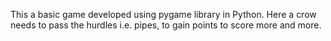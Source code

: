 This a basic game developed using pygame library in Python. Here a crow needs to pass the hurdles i.e. pipes, to gain points to score more and more.
